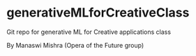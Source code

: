 # generativeMLforCreativeClass
Git repo for generative ML for Creative applications class

By Manaswi Mishra (Opera of the Future group)
